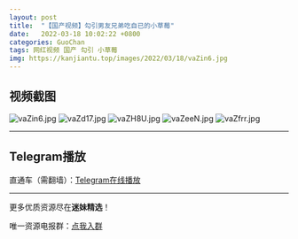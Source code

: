 ```yaml
---
layout: post
title:  "【国产视频】勾引男友兄弟吃自已的小草莓"
date:   2022-03-18 10:02:22 +0800
categories: GuoChan
tags: 网红视频 国产 勾引 小草莓
img: https://kanjiantu.top/images/2022/03/18/vaZin6.jpg
---
```



## 视频截图

![vaZin6.jpg](https://kanjiantu.top/images/2022/03/18/vaZin6.jpg)
![vaZd17.jpg](https://kanjiantu.top/images/2022/03/18/vaZd17.jpg)
![vaZH8U.jpg](https://kanjiantu.top/images/2022/03/18/vaZH8U.jpg)
![vaZeeN.jpg](https://kanjiantu.top/images/2022/03/18/vaZeeN.jpg)
![vaZfrr.jpg](https://kanjiantu.top/images/2022/03/18/vaZfrr.jpg)

* * *
## Telegram播放

直通车（需翻墙）：[Telegram在线播放](https://t.me/mimeijingxuan/195)

* * *
更多优质资源尽在**迷妹精选**！

唯一资源电报群：[点我入群](https://t.me/mimeijingxuan)


